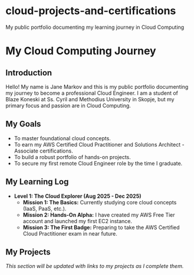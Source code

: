 # cloud-projects-and-certifications
My public portfolio documenting my learning journey in Cloud Computing
# My Cloud Computing Journey

## Introduction
Hello! My name is Jane Markov and this is my public portfolio documenting my journey to become a professional Cloud Engineer. I am a student of Blaze Koneski at Ss. Cyril and Methodius University in Skopje, but my primary focus and passion are in Cloud Computing. 
## My Goals
- To master foundational cloud concepts.
- To earn my AWS Certified Cloud Practitioner and Solutions Architect - Associate certifications.
- To build a robust portfolio of hands-on projects.
- To secure my first remote Cloud Engineer role by the time I graduate.

## My Learning Log
- **Level 1: The Cloud Explorer (Aug 2025 - Dec 2025)**
    - **Mission 1: The Basics:** Currently studying core cloud concepts (IaaS, PaaS, etc.).
    - **Mission 2: Hands-On Alpha:** I have created my AWS Free Tier account and launched my first EC2 instance.
    - **Mission 3: The First Badge:** Preparing to take the AWS Certified Cloud Practitioner exam in near future.

## My Projects
*This section will be updated with links to my projects as I complete them.*
